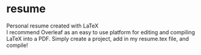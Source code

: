 # resume
Personal resume created with LaTeX  
I recommend Overleaf as an easy to use platform for editing and compiling LaTeX into a PDF. Simply create a project, add in my resume.tex file, and compile!
